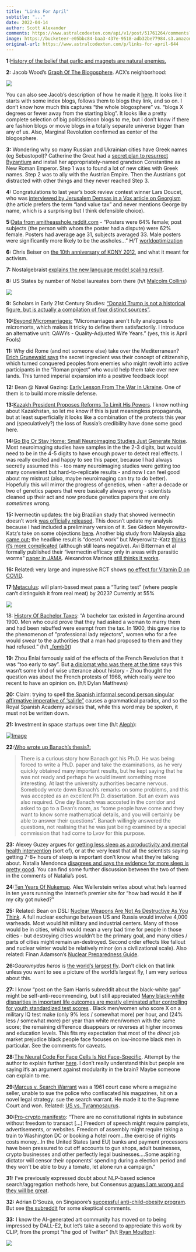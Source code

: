 ```yaml
---
title: "Links For April"
subtitle: "..."
date: 2022-04-14
author: Scott Alexander
comments: https://www.astralcodexten.com/api/v1/post/51761264/comments?&all_comments=true
image: https://bucketeer-e05bbc84-baa3-437e-9518-adb32be77984.s3.amazonaws.com/public/images/26530fb1-c3a0-48cd-a5f1-3b3f198f0533_800x533.jpeg
original-url: https://www.astralcodexten.com/p/links-for-april-644
---
```

**1:**[History of the belief that garlic and magnets are natural enemies.](https://www.tandfonline.com/doi/full/10.1080/17496977.2019.1648924)

**2:** Jacob Wood’s [Graph Of The Blogosphere](https://jacobwood27.github.io/035_blog_graph/). ACX’s neighborhood:

[![](https://substackcdn.com/image/fetch/w_1456,c_limit,f_auto,q_auto:good,fl_progressive:steep/https%3A%2F%2Fbucketeer-e05bbc84-baa3-437e-9518-adb32be77984.s3.amazonaws.com%2Fpublic%2Fimages%2F431c26cd-6aaa-452a-a320-86d1c225b6d8_1769x983.png)](https://substackcdn.com/image/fetch/f_auto,q_auto:good,fl_progressive:steep/https%3A%2F%2Fbucketeer-e05bbc84-baa3-437e-9518-adb32be77984.s3.amazonaws.com%2Fpublic%2Fimages%2F431c26cd-6aaa-452a-a320-86d1c225b6d8_1769x983.png)

You can also see Jacob’s description of how he made it [here](https://jacobw.xyz/projects/blog_graph/). It looks like it starts with some index blogs, follows them to blogs they link, and so on. I don’t know how much this captures “the whole blogosphere” vs. “blogs X degrees or fewer away from the starting blog”. It looks like a pretty complete selection of big politics/econ blogs to me, but I don’t know if there are fashion blogs or movie blogs in a totally separate universe bigger than any of us. Also, Marginal Revolution confirmed as center of the blogosphere.

**3:** Wondering why so many Russian and Ukrainian cities have Greek names (eg Sebastopol)? Catherine the Great had a [secret plan to resurrect Byzantium](https://en.wikipedia.org/wiki/Greek_Plan) and install her appropriately-named grandson Constantine as New Roman Emperor. Step 1 was to found a lot of new cities with Greek names. Step 2 was to ally with the Austrian Empire. Then the Austrians got distracted with other things and they never reached Step 3.

**4:** Congratulations to last year’s book review contest winner Lars Doucet, who was [interviewed by Jerusalem Demsas in a Vox article on Georgism](https://www.vox.com/policy-and-politics/22951092/land-tax-housing-crisis) (the article prefers the term “land value tax” and never mentions George by name, which is a surprising but I think defensible choice).

**5:**[Data from amitheasshole.reddit.com](https://docs.google.com/document/d/1uWs2PnvYsjXMnQ9GSECx1LkZObTk3T-99rwsQ_Jab_k/edit) \- “Posters were 64% female; post subjects (the person with whom the poster had a dispute) were 62% female. Posters had average age 31, subjects averaged 33. Male posters were significantly more likely to be the assholes…” H/T [worldoptimization](https://worldoptimization.tumblr.com/post/677914885248696321/amitheasshole-an-investigation)

**6:** Chris Beiser on [the 10th anniversary of KONY 2012](https://twitter.com/ctbeiser/status/1500243002614190081/), and what it meant for activism.

**7:** Nostalgebraist [explains the new language model scaling result](https://nostalgebraist.tumblr.com/post/680262678831415296/an-exciting-new-paper-on-neural-language-model).

**8:** US States by number of Nobel laureates born there (h/t [Malcolm Collins](https://www.lesswrong.com/posts/SgszmZwrDHwG3qurr/miri-location-optimization-and-related-topics-discussion?commentId=MzAuibJaQZWY3gSm4))

[![](https://substackcdn.com/image/fetch/w_1456,c_limit,f_auto,q_auto:good,fl_progressive:steep/https%3A%2F%2Fbucketeer-e05bbc84-baa3-437e-9518-adb32be77984.s3.amazonaws.com%2Fpublic%2Fimages%2F44b16e23-72ba-4826-a5a0-716273da95a0_1485x1325.png)](https://substackcdn.com/image/fetch/f_auto,q_auto:good,fl_progressive:steep/https%3A%2F%2Fbucketeer-e05bbc84-baa3-437e-9518-adb32be77984.s3.amazonaws.com%2Fpublic%2Fimages%2F44b16e23-72ba-4826-a5a0-716273da95a0_1485x1325.png)

**9:** Scholars in Early 21st Century Studies: [“Donald Trump is not a historical figure, but is actually a compilation of four distinct sources”](https://twitter.com/ByzCat/status/1500257031952879616).

**10:**[Beyond Micromarriages:](https://forum.effectivealtruism.org/posts/xCQSg33p2sJTrXdsk/beyond-micromarriages) “Micromarriages aren't fully analogous to micromorts, which makes it tricky to define them satisfactorily. I introduce an alternative unit: QAWYs - Quality-Adjusted Wife Years.” (yes, this is April Fools)

**11:** Why did Rome (and not someone else) take over the Mediterranean? [Erich Grunewald says](https://www.erichgrunewald.com/posts/why-rome/) the secret ingredient was their concept of citizenship, which turned conquered peoples from enemies who might revolt into active participants in the “Roman project” who would help them take over new lands. This turned imperial expansion into a positive feedback loop!

**12:** Bean @ Naval Gazing: [Early Lesson From The War In Ukraine](https://www.navalgazing.net/Early-Lessons-from-the-War-in-Ukraine). One of them is to build more missile defense.

**13:**[Kazakh President Proposes Reforms To Limit His Powers](https://www.aljazeera.com/news/2022/3/16/kazakhistan-president-proposes-reforms-to-limit-his-powers). I know nothing about Kazakhstan, so let me know if this is just meaningless propaganda, but at least superficially it looks like a combination of the protests this year and (speculatively?) the loss of Russia’s credibility have done some good here.

**14:**[Go Big Or Stay Home: Small Neuroimaging Studies Just Generate Noise](http://www.wiringthebrain.com/2022/03/go-big-or-stay-home-small-neuroimaging.html). Most neuroimaging studies have samples in the the 2-3 digits, but would need to be in the 4-5 digits to have enough power to detect real effects. I was really excited and happy to see this paper, because I had always secretly assumed this - too many neuroimaging studies were getting too many convenient but hard-to-replicate results - and now I can feel good about my mistrust (also, maybe neuroimaging can try to do better). Hopefully this will mirror the progress of genetics, when - after a decade or two of genetics papers that were basically always wrong - scientists cleaned up their act and now produce genetics papers that are only _sometimes_ wrong.

**15:** Ivermectin updates: the big Brazilian study that showed ivermectin doesn’t work [was officially released](https://www.npr.org/2022/03/30/1089809588/ivermectin-covid-treatment-brazil-study). This doesn’t update my analysis because I had included a preliminary version of it. See Gideon Meyerowitz-Katz’s take on some objections [here](https://twitter.com/GidMK/status/1510862614452404226). Another big study from Malaysia [also came out](https://jamanetwork.com/journals/jamainternalmedicine/fullarticle/2789362); the headline result is “doesn’t work” but Meyerowitz-Katz [thinks it’s more complicated](https://gidmk.medium.com/the-jury-is-still-out-on-ivermectin-7d0a1895549) (although still leans negative). Avi Bitterman et al formally published their “ivermectin efficacy only in areas with parasitic worms” [paper in JAMA](https://jamanetwork.com/journals/jamanetworkopen/fullarticle/2790173). Alexandros Marinos [still thinks it works](https://twitter.com/alexandrosM/status/1505164962552967170).

**16:** Related: very large and impressive RCT shows [no effect for Vitamin D on COVID](https://www.medrxiv.org/content/10.1101/2022.03.22.22271707v1).

**17:**[Metaculus](https://www.metaculus.com/questions/7057/turing-test-for-plant-based-meat-by-2023/): will plant-based meat pass a “Turing test” (where people can’t distinguish it from real meat) by 2023? Currently at 55%

[![](https://substackcdn.com/image/fetch/w_1456,c_limit,f_auto,q_auto:good,fl_progressive:steep/https%3A%2F%2Fbucketeer-e05bbc84-baa3-437e-9518-adb32be77984.s3.amazonaws.com%2Fpublic%2Fimages%2Ff89ce210-bc20-4307-a650-c23e79f0b1ec_760x224.png)](https://substackcdn.com/image/fetch/f_auto,q_auto:good,fl_progressive:steep/https%3A%2F%2Fbucketeer-e05bbc84-baa3-437e-9518-adb32be77984.s3.amazonaws.com%2Fpublic%2Fimages%2Ff89ce210-bc20-4307-a650-c23e79f0b1ec_760x224.png)

18: [History Of Bachelor Taxes](https://en.wikipedia.org/wiki/Bachelor_tax): “A bachelor tax existed in Argentina around 1900. Men who could prove that they had asked a woman to marry them and had been rebuffed were exempt from the tax. In 1900, this gave rise to the phenomenon of "professional lady rejectors", women who for a fee would swear to the authorities that a man had proposed to them and they had refused.” (h/t [_femb0t](https://twitter.com/__femb0t/status/1503195453608898563))

**19:** Zhou Enlai famously said of the effects of the French Revolution that it was “too early to say”. But [a diplomat who was there at the time](https://web.archive.org/web/20110613103554/http://www.ft.com/cms/s/0/74916db6-938d-11e0-922e-00144feab49a.html#axzz1P9QxmamR) says this wasn’t some kind of wise utterance about history - Zhou thought the question was about the French protests of 1968, which really _were_ too recent to have an opinion on. (h/t Dylan Matthews)

**20:** Claim: trying to spell [the Spanish informal second person singular affirmative imperative of ‘salirle”](https://sigmaleph.tumblr.com/post/679211215449391104/theaudientvoid-sigmaleph-mark-gently) causes a grammatical paradox, and so the Royal Spanish Academy advises that, while this word may be spoken, it must not be written down.

**21:** Investment in space startups over time (h/t [Aleph](https://twitter.com/woke8yearold/status/1511768651074002951)):

[![Image](https://substackcdn.com/image/fetch/w_1456,c_limit,f_auto,q_auto:good,fl_progressive:steep/https%3A%2F%2Fbucketeer-e05bbc84-baa3-437e-9518-adb32be77984.s3.amazonaws.com%2Fpublic%2Fimages%2Fe20f4985-e5d7-4be1-ad2f-7e7663dc194f_1017x592.jpeg)](https://substackcdn.com/image/fetch/f_auto,q_auto:good,fl_progressive:steep/https%3A%2F%2Fbucketeer-e05bbc84-baa3-437e-9518-adb32be77984.s3.amazonaws.com%2Fpublic%2Fimages%2Fe20f4985-e5d7-4be1-ad2f-7e7663dc194f_1017x592.jpeg)

**22:**[Who wrote up Banach’s thesis?:](https://mathoverflow.net/questions/111724/who-wrote-up-banachs-thesis)

> There is a curious story how Banach got his Ph.D. He was being forced to write a Ph.D. paper and take the examinations, as he very quickly obtained many important results, but he kept saying that he was not ready and perhaps he would invent something more interesting. At last the university authorities became nervous. Somebody wrote down Banach’s remarks on some problems, and this was accepted as an excellent Ph.D. dissertation. But an exam was also required. One day Banach was accosted in the corridor and asked to go to a Dean’s room, as “some people have come and they want to know some mathematical details, and you will certainly be able to answer their questions”. Banach willingly answered the questions, not realising that he was just being examined by a special commission that had come to Lvov for this purpose.

**23:** Alexey Guzey argues for [getting less sleep as a productivity and mental health intervention](https://guzey.com/theses-on-sleep/) (sort of), or at the very least that all the scientists saying getting 7-8+ hours of sleep is important don’t know what they’re talking about. Natalia Mendonca [disagrees and says the evidence for more sleep is pretty good](https://www.lesswrong.com/posts/sbcmACvB6DqYXYidL/counter-theses-on-sleep). You can find some further discussion between the two of them in the comments of Natalia’s post.

**24:**[Ten Years Of Nukemap](http://blog.nuclearsecrecy.com/2022/02/03/10-years-of-nukemap/). Alex Wellerstein writes about what he’s learned in ten years running the Internet’s premier site for “how bad would it be if my city got nuked?”

**25:** Related: Bean on DSL: [Nuclear Weapons Are Not As Destructive As You Think](https://www.datasecretslox.com/index.php/topic,6142.0.html). A full nuclear exchange between US and Russia would involve 4,000 warheads. Most would hit military and industrial centers. Many of those would be in cities, which would mean a very bad time for people in those cities - but destroying cities wouldn’t be the primary goal, and many cities / parts of cities might remain un-destroyed. Second order effects like fallout and nuclear winter would be relatively minor (on a civilizational scale). Also related: Finan Adamson’s [Nuclear Preparedness Guide](https://forum.effectivealtruism.org/posts/DL7gYYA2BKjmXABse/nuclear-preparedness-guide).

**26:**_Gauromydas heros_ is [the world’s largest fly](https://en.wikipedia.org/wiki/Gauromydas_heros). Don’t click on that link unless you want to see a picture of the world’s largest fly, I am very serious about this.

**27:** I know “post on the Sam Harris subreddit about the black-white gap” might be self-anti-recommending, but I still appreciated [Many black-white disparities in important life outcomes are mostly eliminated after controlling for youth standardized test scores](https://www.reddit.com/r/samharris/comments/qa6dy6/many_blackwhite_disparities_in_important_life/) . Black men/women who score X on a military IQ test make (only 9% less / somewhat more) per hour, and (24% less / somewhat more) per year than white men/women with the same score; the remaining difference disappears or reverses at higher incomes and education levels. This fits my expectation that most of the _direct_ job market prejudice black people face focuses on low-income black men in particular. See the comments for caveats.

**28:**[The Neural Code For Face Cells Is Not Face-Specific](https://www.biorxiv.org/content/10.1101/2022.03.06.483186v1). Attempt by the author to explain further [here](https://twitter.com/kasper_vinken/status/1501294205460615168). I don’t really understand this but people are saying it’s an argument against modularity in the brain? Maybe someone can explain to me.

**29:**[Marcus v. Search Warrant](https://en.wikipedia.org/wiki/Marcus_v._Search_Warrant) was a 1961 court case where a magazine seller, unable to sue the police who confiscated his magazines, hit on a novel legal strategy: sue the search warrant. He made it to the Supreme Court and won. Related: [US vs. Tyrannosaurus](https://en.wikipedia.org/wiki/United_States_v._One_Tyrannosaurus_Bataar_Skeleton).

**30:**[Pro-crypto manifesto](https://twitter.com/punk6529/status/1494444624630403083): “There are no constitutional rights in substance without freedom to transact […] Freedom of speech might require pamplets, advertisements, or websites. Freedom of assembly might require taking a train to Washington DC or booking a hotel room…the exercise of rights costs money…In the United States (and EU) banks and payment processors have been pressured to cut off accounts to gun shops, adult businesses, crypto businesses and other perfectly legal businesses….Some aspiring dictator will censor their opponents' spending during a election period and they won't be able to buy a tomato, let alone run a campaign.”

**31:** I’ve previously expressed doubt about NLP-based science search/aggregation methods here, but Consensus [argues I am wrong and they will be great](https://consensus.app/blog/after-years-of-promises-nlp-text-processing-is-ready-to-prove-doubters-wrong/).

**32:** Adrian D’Souza, on Singapore’s [successful anti-child-obesity program](https://adriandsouza.substack.com/p/fat-shaming-kids-in-singapore?s=w). But see [the subreddit](https://www.reddit.com/r/slatestarcodex/comments/tu209v/fat_shaming_kids_in_singapore/) for some skeptical comments.

**33:** I know the AI-generated art community has moved on to being impressed by DALL-E2, but let’s take a second to appreciate this work by CLIP, from the prompt “the god of Twitter” (h/t [Ryan Moulton](https://twitter.com/moultano/status/1498856331066810369)):

[![](https://substackcdn.com/image/fetch/w_1456,c_limit,f_auto,q_auto:good,fl_progressive:steep/https%3A%2F%2Fbucketeer-e05bbc84-baa3-437e-9518-adb32be77984.s3.amazonaws.com%2Fpublic%2Fimages%2Fe4be98d0-cde8-45e3-b017-6042f02cde68_2096x1006.png)](https://substackcdn.com/image/fetch/f_auto,q_auto:good,fl_progressive:steep/https%3A%2F%2Fbucketeer-e05bbc84-baa3-437e-9518-adb32be77984.s3.amazonaws.com%2Fpublic%2Fimages%2Fe4be98d0-cde8-45e3-b017-6042f02cde68_2096x1006.png)
